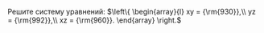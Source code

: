 Решите систему уравнений: $\left\{ \begin{array}{l}
xy = {\rm{930}},\\
yz = {\rm{992}},\\
xz = {\rm{960}}.
\end{array} \right.$
